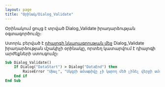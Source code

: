 ```yaml
---
layout: page
title: "Օրինակ/Dialog_Validate"
---
```


Օրինակում ցույց է տրված  Dialog_Validate իրադարձության օգտագործումը։

Ստորև բերված է [դիալոգի նկարագրության մեջ](../Defs/Dialog.html) Dialog_Validate  իրադարձության մշակիչի օրինակը, որտեղ կատարվում է դիալոգի արժեքների ստուգումը։

``` vb
Sub Dialog_Validate()
    If Dialog("DataStart") > Dialog("DataEnd") then
        RaiseError "Սխալ", "Սկզբի ամսաթիվը չի կարող մեծ լինել վերջի ամսաթվից։", "Error", "Start date cannot be after end date."
    End if 
End Sub
```